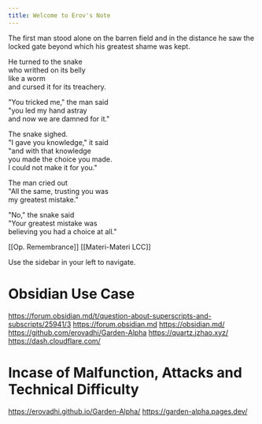 ```yaml
---
title: Welcome to Erov's Note
---
```



The first man stood alone
on the barren field
and in the distance he saw
the locked gate beyond which
his greatest shame was kept.

He turned to the snake  
who writhed on its belly  
like a worm  
and cursed it for its treachery.

"You tricked me," the man said  
"you led my hand astray  
and now we are damned for it."

The snake sighed.  
"I gave you knowledge," it said  
"and with that knowledge  
you made the choice you made.  
I could not make it for you."

The man cried out  
"All the same, trusting you was  
my greatest mistake."

"No," the snake said  
"Your greatest mistake was  
believing you had a choice at all."









[[Op. Remembrance]]
[[Materi-Materi LCC]]

Use the sidebar in your left to navigate.

# Obsidian Use Case
https://forum.obsidian.md/t/question-about-superscripts-and-subscripts/25941/3
https://forum.obsidian.md
https://obsidian.md/
https://github.com/erovadhi/Garden-Alpha
https://quartz.jzhao.xyz/
https://dash.cloudflare.com/

# Incase of Malfunction, Attacks and Technical Difficulty

https://erovadhi.github.io/Garden-Alpha/
https://garden-alpha.pages.dev/